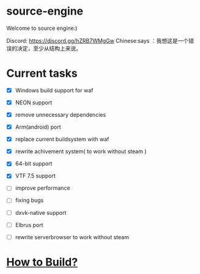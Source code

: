 # source-engine
Welcome to source engine:)

Discord: https://discord.gg/hZRB7WMgGw
Chinese:says ：我想这是一个错误的决定，至少从结构上来说。
# Current tasks
- [x] Windows build support for waf
- [x] NEON support
- [x] remove unnecessary dependencies
- [x] Arm(android) port
- [x] replace current buildsystem with waf
- [x] rewrite achivement system( to work without steam )
- [x] 64-bit support
- [x] VTF 7.5 support
- [ ] improve performance
- [ ] fixing bugs
- [ ] dxvk-native support
- [ ] Elbrus port
- [ ] rewrite serverbrowser to work without steam


# [How to Build?](https://github.com/nillerusr/source-engine/wiki/How-to-build)
